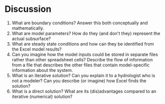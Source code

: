 # **Discussion**

1. What are boundary conditions?  Answer this both conceptually and mathematically.
1. What are model parameters?  How do they (and don't they) represent the actual subsurface?
1. What are steady state conditions and how can they be identified from the Excel model results?
1. Can you imagine how the model inputs could be stored in separate files rather than other spreadsheet cells?  Describe the flow of information from a file that describes the other files that contain model-specific information about the system.
1. What is an iterative solution?  Can you explain it to a hydrologist who is not a modeler?  Can you describe (or imagine) how Excel finds the solution?
1. What is a direct solution?  What are its (dis)advantages compared to an iterative (numerical) solution?